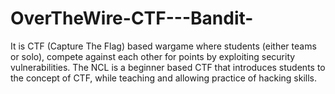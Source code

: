 # OverTheWire-CTF---Bandit-
It is CTF (Capture The Flag) based wargame where students (either teams or solo), compete against each other for points by exploiting security vulnerabilities. The NCL is a beginner based CTF that introduces students to the concept of CTF, while teaching and allowing practice of hacking skills.
